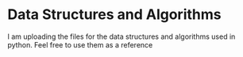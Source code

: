 # Data Structures and Algorithms

I am uploading the files for the data structures and algorithms used in python. Feel free to use them as a reference
